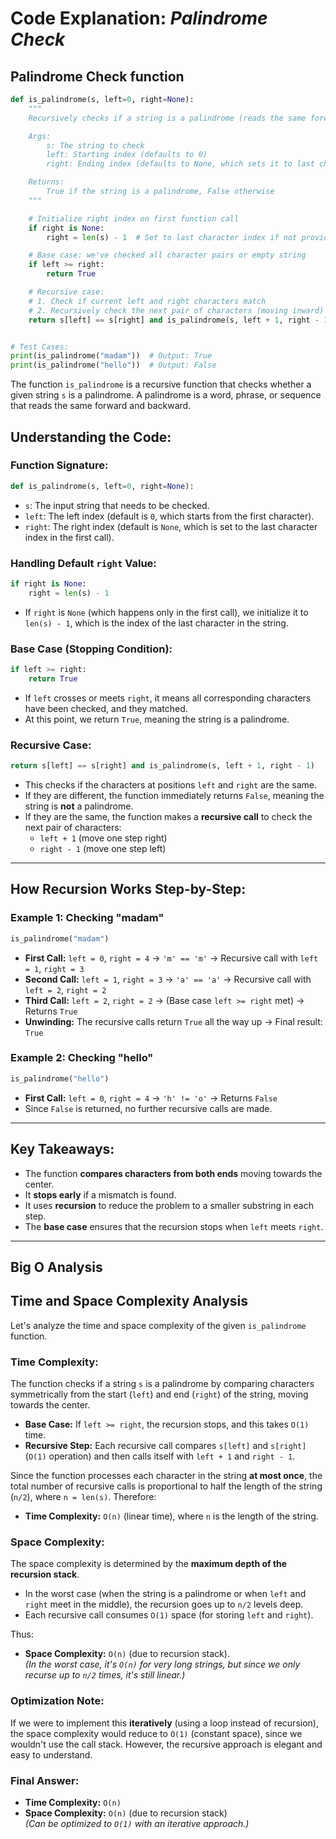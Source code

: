# Code Explanation: *Palindrome Check*

## **Palindrome Check function**

```python
def is_palindrome(s, left=0, right=None):
    """
    Recursively checks if a string is a palindrome (reads the same forwards and backwards).

    Args:
        s: The string to check
        left: Starting index (defaults to 0)
        right: Ending index (defaults to None, which sets it to last character index)

    Returns:
        True if the string is a palindrome, False otherwise
    """

    # Initialize right index on first function call
    if right is None:
        right = len(s) - 1  # Set to last character index if not provided

    # Base case: we've checked all character pairs or empty string
    if left >= right:
        return True

    # Recursive case:
    # 1. Check if current left and right characters match
    # 2. Recursively check the next pair of characters (moving inward)
    return s[left] == s[right] and is_palindrome(s, left + 1, right - 1)


# Test Cases:
print(is_palindrome("madam"))  # Output: True
print(is_palindrome("hello"))  # Output: False
```

The function `is_palindrome` is a recursive function that checks whether a given string `s` is a palindrome. A palindrome is a word, phrase, or sequence that reads the same forward and backward.

## **Understanding the Code:**

### **Function Signature:**

```python
def is_palindrome(s, left=0, right=None):
```

- `s`: The input string that needs to be checked.
- `left`: The left index (default is `0`, which starts from the first character).
- `right`: The right index (default is `None`, which is set to the last character index in the first call).

### **Handling Default `right` Value:**

```python
if right is None:
    right = len(s) - 1 
```

- If `right` is `None` (which happens only in the first call), we initialize it to `len(s) - 1`, which is the index of the last character in the string.

### **Base Case (Stopping Condition):**

```python
if left >= right:
    return True
```

- If `left` crosses or meets `right`, it means all corresponding characters have been checked, and they matched.
- At this point, we return `True`, meaning the string is a palindrome.

### **Recursive Case:**

```python
return s[left] == s[right] and is_palindrome(s, left + 1, right - 1)
```

- This checks if the characters at positions `left` and `right` are the same.
- If they are different, the function immediately returns `False`, meaning the string is **not** a palindrome.
- If they are the same, the function makes a **recursive call** to check the next pair of characters:
  - `left + 1` (move one step right)
  - `right - 1` (move one step left)

---

## **How Recursion Works Step-by-Step:**

### **Example 1: Checking "madam"**

```python
is_palindrome("madam")
```

- **First Call:** `left = 0`, `right = 4` → `'m' == 'm'` → Recursive call with `left = 1`, `right = 3`
- **Second Call:** `left = 1`, `right = 3` → `'a' == 'a'` → Recursive call with `left = 2`, `right = 2`
- **Third Call:** `left = 2`, `right = 2` → (Base case `left >= right` met) → Returns `True`
- **Unwinding:** The recursive calls return `True` all the way up → Final result: `True`

### **Example 2: Checking "hello"**

```python
is_palindrome("hello")
```

- **First Call:** `left = 0`, `right = 4` → `'h' != 'o'` → Returns `False`
- Since `False` is returned, no further recursive calls are made.

---

## **Key Takeaways:**

- The function **compares characters from both ends** moving towards the center.
- It **stops early** if a mismatch is found.
- It uses **recursion** to reduce the problem to a smaller substring in each step.
- The **base case** ensures that the recursion stops when `left` meets `right`.

---

## Big O Analysis

## Time and Space Complexity Analysis

Let's analyze the time and space complexity of the given `is_palindrome` function.

### **Time Complexity:**

The function checks if a string `s` is a palindrome by comparing characters symmetrically from the start (`left`) and end (`right`) of the string, moving towards the center.

- **Base Case:** If `left >= right`, the recursion stops, and this takes `O(1)` time.
- **Recursive Step:** Each recursive call compares `s[left]` and `s[right]` (`O(1)` operation) and then calls itself with `left + 1` and `right - 1`.

Since the function processes each character in the string **at most once**, the total number of recursive calls is proportional to half the length of the string (`n/2`), where `n = len(s)`. Therefore:

- **Time Complexity:** `O(n)` (linear time), where `n` is the length of the string.

### **Space Complexity:**

The space complexity is determined by the **maximum depth of the recursion stack**.

- In the worst case (when the string is a palindrome or when `left` and `right` meet in the middle), the recursion goes up to `n/2` levels deep.
- Each recursive call consumes `O(1)` space (for storing `left` and `right`).

Thus:

- **Space Complexity:** `O(n)` (due to recursion stack).  
  *(In the worst case, it's `O(n)` for very long strings, but since we only recurse up to `n/2` times, it's still linear.)*

### **Optimization Note:**

If we were to implement this **iteratively** (using a loop instead of recursion), the space complexity would reduce to `O(1)` (constant space), since we wouldn't use the call stack. However, the recursive approach is elegant and easy to understand.

### **Final Answer:**

- **Time Complexity:** `O(n)`
- **Space Complexity:** `O(n)` (due to recursion stack)  
  *(Can be optimized to `O(1)` with an iterative approach.)*

